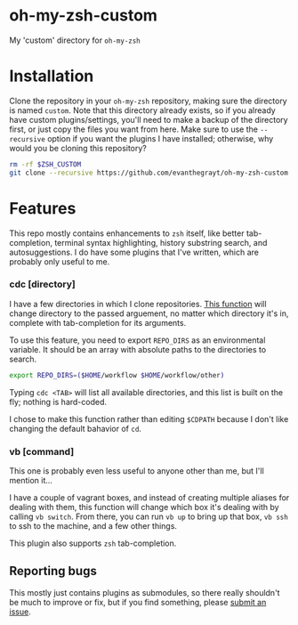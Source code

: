# oh-my-zsh-custom
My 'custom' directory for `oh-my-zsh`

# Installation
Clone the repository in your `oh-my-zsh` repository, making sure the directory
is named `custom`. Note that this directory already exists, so if you already
have custom plugins/settings, you'll need to make a backup of the directory
first, or just copy the files you want from here. Make sure to use the
`--recursive` option if you want the plugins I have installed; otherwise, why
would you be cloning this repository?

```bash
rm -rf $ZSH_CUSTOM
git clone --recursive https://github.com/evanthegrayt/oh-my-zsh-custom.git $ZSH_CUSTOM
```

# Features
This repo mostly contains enhancements to `zsh` itself, like better
tab-completion, terminal syntax highlighting, history substring search, and
autosuggestions. I do have some plugins that I've written, which are probably
only useful to me.

### cdc [directory]
I have a few directories in which I clone repositories. [This
function](https://github.com/evanthegrayt/cdc) will change directory to the
passed arguement, no matter which directory it's in, complete with
tab-completion for its arguments.

To use this feature, you need to export `REPO_DIRS` as an environmental
variable. It should be an array with absolute paths to the directories to
search.
```sh
export REPO_DIRS=($HOME/workflow $HOME/workflow/other)
```
Typing `cdc <TAB>` will list all available directories, and this list is built
on the fly; nothing is hard-coded.

I chose to make this function rather than editing `$CDPATH` because I don't like
changing the default bahavior of `cd`.

### vb [command]
This one is probably even less useful to anyone other than me, but I'll mention
it...

I have a couple of vagrant boxes, and instead of creating multiple aliases for
dealing with them, this function will change which box it's dealing with by
calling `vb switch`. From there, you can run `vb up` to bring up that box,
`vb ssh` to ssh to the machine, and a few other things.

This plugin also supports `zsh` tab-completion.

## Reporting bugs
This mostly just contains plugins as submodules, so there really shouldn't be
much to improve or fix, but if you find something, please [submit an
issue](https://github.com/evanthegrayt/oh-my-zsh-custom/issues/new).

